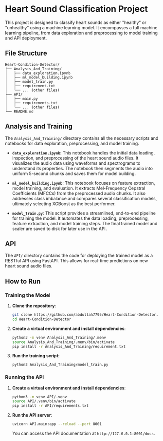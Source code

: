 # Heart Sound Classification Project

This project is designed to classify heart sounds as either "healthy" or "unhealthy" using a machine learning model. It encompasses a full machine learning pipeline, from data exploration and preprocessing to model training and API deployment.

## File Structure

```
Heart-Condition-Detector/
├── Analysis_And_Training/
│   ├── data_exploration.ipynb
│   ├── ml_model_building.ipynb
│   ├── model_train.py
│   ├── requirement.txt
│   └── ... (other files)
├── API/
│   ├── main.py
│   ├── requirements.txt
│   └── ... (other files)
└── README.md
```

## Analysis and Training

The `Analysis_And_Training/` directory contains all the necessary scripts and notebooks for data exploration, preprocessing, and model training.

*   **`data_exploration.ipynb`**: This notebook handles the initial data loading, inspection, and preprocessing of the heart sound audio files. It visualizes the audio data using waveforms and spectrograms to understand its properties. The notebook then segments the audio into uniform 5-second chunks and saves them for model building.

*   **`ml_model_building.ipynb`**: This notebook focuses on feature extraction, model training, and evaluation. It extracts Mel-Frequency Cepstral Coefficients (MFCCs) from the preprocessed audio chunks. It also addresses class imbalance and compares several classification models, ultimately selecting XGBoost as the best performer.

*   **`model_train.py`**: This script provides a streamlined, end-to-end pipeline for training the model. It automates the data loading, preprocessing, feature extraction, and model training steps. The final trained model and scaler are saved to disk for later use in the API.

## API

The `API/` directory contains the code for deploying the trained model as a RESTful API using FastAPI. This allows for real-time predictions on new heart sound audio files.

## How to Run

### Training the Model

1.  **Clone the repository**:
    ```bash
    git clone https://github.com/abdullah7795/Heart-Condition-Detector.git
    cd Heart-Condition-Detector
    ```

2.  **Create a virtual environment and install dependencies**:
    ```bash
    python3 -m venv Analysis_And_Training/.menv
    source Analysis_And_Training/.menv/bin/activate
    pip install -r Analysis_And_Training/requirement.txt
    ```

3.  **Run the training script**:
    ```bash
    python3 Analysis_And_Training/model_train.py
    ```

### Running the API

1.  **Create a virtual environment and install dependencies**:
    ```bash
    python3 -m venv API/.venv
    source API/.venv/bin/activate
    pip install -r API/requirements.txt
    ```

2.  **Run the API server**:
    ```bash
    uvicorn API.main:app --reload --port 8001
    ```
    You can access the API documentation at `http://127.0.0.1:8001/docs`.
